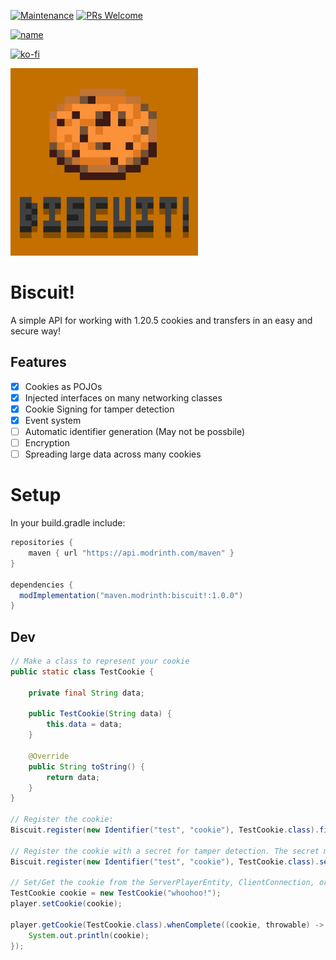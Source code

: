 [![Maintenance](https://img.shields.io/badge/Maintained%3F-yes-green.svg)](https://GitHub.com/Naereen/StrapDown.js/graphs/commit-activity)
[![PRs Welcome](https://img.shields.io/badge/PRs-welcome-brightgreen.svg?style=flat-square)](http://makeapullrequest.com)

[![name](https://github.com/modrinth/art/blob/main/Branding/Badge/badge-dark__184x72.png?raw=true)](https://modrinth.com/mod/biscuit!)

[![ko-fi](https://ko-fi.com/img/githubbutton_sm.svg)](https://ko-fi.com/G2G4DZF4D)

<img src="https://raw.githubusercontent.com/MrNavaStar/Biscuit/master/src/main/resources/assets/biscuit/biscuit.png" width="300" height="300">


# Biscuit!

A simple API for working with 1.20.5 cookies and transfers in an easy and secure way!

## Features

- [x] Cookies as POJOs
- [x] Injected interfaces on many networking classes
- [x] Cookie Signing for tamper detection
- [x] Event system
- [ ] Automatic identifier generation (May not be possbile)
- [ ] Encryption
- [ ] Spreading large data across many cookies

# Setup
In your build.gradle include:
``` gradle
repositories {
    maven { url "https://api.modrinth.com/maven" }
}

dependencies {
  modImplementation("maven.modrinth:biscuit!:1.0.0")
}
```

## Dev

```java
// Make a class to represent your cookie
public static class TestCookie {

    private final String data;
    
    public TestCookie(String data) {
        this.data = data;
    }

    @Override
    public String toString() {
        return data;
    }
}

// Register the cookie:
Biscuit.register(new Identifier("test", "cookie"), TestCookie.class).finish();

// Register the cookie with a secret for tamper detection. The secret must be the same on all servers requesting this cookie:
Biscuit.register(new Identifier("test", "cookie"), TestCookie.class).setSecret("my_secret").finish();

// Set/Get the cookie from the ServerPlayerEntity, ClientConnection, or any of the network handlers (Not handshake)
TestCookie cookie = new TestCookie("whoohoo!");
player.setCookie(cookie);

player.getCookie(TestCookie.class).whenComplete((cookie, throwable) -> {
    System.out.println(cookie);
});
```
